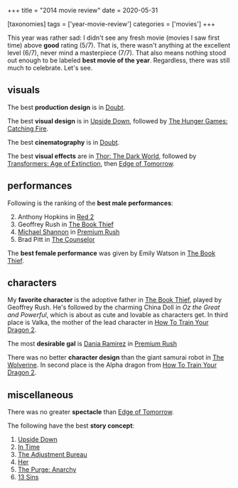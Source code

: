+++
title = "2014 movie review"
date = 2020-05-31

[taxonomies]
tags = ['year-movie-review']
categories = ['movies']
+++

This year was rather sad: I didn't see any fresh movie (movies I saw
first time) above **good** rating (5/7). That is, there wasn't anything
at the excellent level (6/7), never mind a masterpiece (7/7). That also
means nothing stood out enough to be labeled **best movie of the year**.
Regardless, there was still much to celebrate. Let's see.

## visuals

The best **production design** is in [Doubt].

The best **visual design** is in [Upside Down], followed by [The Hunger
Games: Catching Fire].

The best **cinematography** is in [Doubt].

The best **visual effects** are in [Thor: The Dark World], followed by
[Transformers: Age of Extinction], then [Edge of Tomorrow].

## performances

Following is the ranking of the **best male performances**:

2.  Anthony Hopkins in [Red 2]
4.  Geoffrey Rush in [The Book Thief]
5.  [Michael Shannon] in [Premium Rush]
6.  Brad Pitt in [The Counselor]

The **best female performance** was given by Emily Watson in [The Book Thief].

## characters

My **favorite character** is the adoptive father in [The Book Thief],
played by Geoffrey Rush. He's followed by the charming China Doll in
*Oz the Great and Powerful*, which is about as cute and lovable as
characters get. In third place is Valka, the mother of the lead
character in [How To Train Your Dragon 2].

The most **desirable gal** is [Dania Ramirez] in [Premium Rush]

There was no better **character design** than the giant samurai robot in
[The Wolverine]. In second place is the Alpha dragon from [How To Train
Your Dragon 2].

## miscellaneous

There was no
greater **spectacle** than [Edge of Tomorrow].

The following have the best **story concept**:

1.  [Upside Down]
2.  [In Time]
3.  [The Adjustment Bureau]
4.  [Her]
5.  [The Purge: Anarchy]
6.  [13 Sins]


[Doubt]: @/doubt-2008.md
[Upside Down]: @/upside-down-2012.md
[The Hunger Games: Catching Fire]: @/the-hunger-games-catching-fire-2013.md
[Thor: The Dark World]: @/thor-the-dark-world-2013.md
[Transformers: Age of Extinction]: @/transformers-age-of-extinction-2014.md
[Edge of Tomorrow]: @/edge-of-tomorrow-2014.md
[Laurence R. Harvey]: http://www.imdb.com/name/nm4030776
[Michael Shannon]: http://en.wikipedia.org/wiki/Michael_Shannon
[Red 2]: @/red-2-2013.md
[Tom Wilkinson]: http://en.wikipedia.org/wiki/Tom_Wilkinson
[The Book Thief]: @/the-book-thief-2013.md
[Premium Rush]: @/premium-rush-2012.md
[The Counselor]: @/the-counselor-2013.md
[Susanne Lothar]: http://en.wikipedia.org/wiki/Susanne_Lothar
[How To Train Your Dragon 2]: @/how-to-train-your-dragon-2-2014.md
[Dania Ramirez]: http://en.wikipedia.org/wiki/Dania_Ramirez
[The Wolverine]: @/the-wolverine-2013.md
[In Time]: @/in-time-2011.md
[The Adjustment Bureau]: @/the-adjustment-bureau-2011.md
[Her]: @/her.md
[The Purge: Anarchy]: @/the-purge-anarchy-2014.md
[13 Sins]: @/13-sins-2014.md
[one of the best movies in history]: @/top-movies.md
